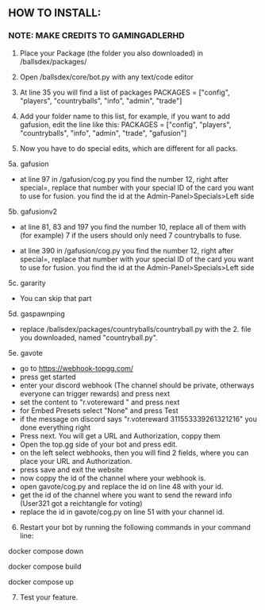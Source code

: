 ## **HOW TO INSTALL:**

### NOTE: MAKE CREDITS TO GAMINGADLERHD

1. Place your Package (the folder you also downloaded) in /ballsdex/packages/

2. Open /ballsdex/core/bot.py with any text/code editor

3. At line 35 you will find a list of packages 
PACKAGES = ["config", "players", "countryballs", "info", "admin", "trade"]

4. Add your folder name to this list, for example, if you want to add gafusion, edit the line like this:
PACKAGES = ["config", "players", "countryballs", "info", "admin", "trade", "gafusion"]

5. Now you have to do special edits, which are different for all packs.

5a. gafusion

- at line 97 in /gafusion/cog.py you find the number 12, right after special=, replace that number with your special ID of the card you want to use for fusion.
you find the id at the Admin-Panel>Specials>Left side

5b. gafusionv2 

- at line 81, 83 and 197 you find the number 10, replace all of them with (for example) 7 if the users should only need 7 countryballs to fuse.

- at line 390 in /gafusion/cog.py you find the number 12, right after special=, replace that number with your special ID of the card you want to use for fusion.
you find the id at the Admin-Panel>Specials>Left side

5c. gararity

- You can skip that part

5d. gaspawnping

- replace /ballsdex/packages/countryballs/countryball.py with the 2. file you downloaded, named "countryball.py".

5e. gavote

- go to https://webhook-topgg.com/ 
- press get started
- enter your discord webhook (The channel should be private, otherways everyone can trigger rewards) and press next
- set the content to "r.votereward <user>" and press next
- for Embed Presets select "None" and press Test
- if the message on discord says "r.votereward 311553339261321216" you done everything right
- Press next. You will get a URL and Authorization, coppy them
- Open the top.gg side of your bot and press edit.
- on the left select webhooks, then you will find 2 fields, where you can place your URL and Authorization.
- press save and exit the website
- now coppy the id of the channel where your webhook is.
- open gavote/cog.py and replace the id on line 48 with your id.
- get the id of the channel where you want to send the reward info (User321 got a reichtangle for voting)
- replace the id in gavote/cog.py on line 51 with your channel id.


6. Restart your bot by running the following commands in your command line:

docker compose down

docker compose build

docker compose up

7. Test your feature.



















